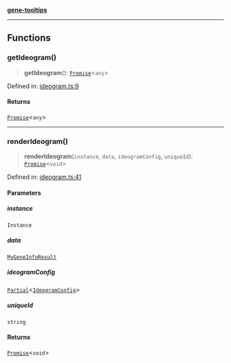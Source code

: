 [**gene-tooltips**](README.md)

***

## Functions

### getIdeogram()

> **getIdeogram**(): [`Promise`](https://developer.mozilla.org/docs/Web/JavaScript/Reference/Global_Objects/Promise)\<`any`\>

Defined in: [ideogram.ts:9](https://github.com/mattjmeier/gene-tooltips/blob/547536637276ecddcde4082e6f81e07f2bdbbbf9/src/ideogram.ts#L9)

#### Returns

[`Promise`](https://developer.mozilla.org/docs/Web/JavaScript/Reference/Global_Objects/Promise)\<`any`\>

***

### renderIdeogram()

> **renderIdeogram**(`instance`, `data`, `ideogramConfig`, `uniqueId`): [`Promise`](https://developer.mozilla.org/docs/Web/JavaScript/Reference/Global_Objects/Promise)\<`void`\>

Defined in: [ideogram.ts:41](https://github.com/mattjmeier/gene-tooltips/blob/547536637276ecddcde4082e6f81e07f2bdbbbf9/src/ideogram.ts#L41)

#### Parameters

##### instance

`Instance`

##### data

[`MyGeneInfoResult`](config.md#mygeneinforesult)

##### ideogramConfig

[`Partial`](https://www.typescriptlang.org/docs/handbook/utility-types.html#partialtype)\<[`IdeogramConfig`](config.md#ideogramconfig)\>

##### uniqueId

`string`

#### Returns

[`Promise`](https://developer.mozilla.org/docs/Web/JavaScript/Reference/Global_Objects/Promise)\<`void`\>
